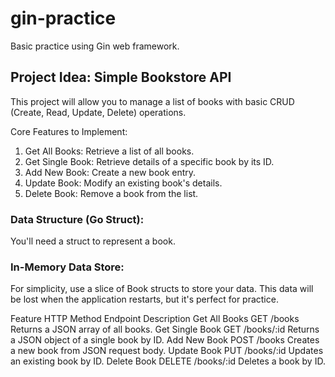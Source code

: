 # gin-practice
Basic practice using Gin web framework.

## Project Idea: Simple Bookstore API

This project will allow you to manage a list of books with basic CRUD (Create, Read, Update, Delete) operations.

Core Features to Implement:
1. Get All Books: Retrieve a list of all books.
2. Get Single Book: Retrieve details of a specific book by its ID.
3. Add New Book: Create a new book entry.
4. Update Book: Modify an existing book's details.
5. Delete Book: Remove a book from the list.

### Data Structure (Go Struct):
You'll need a struct to represent a book.

### In-Memory Data Store:
For simplicity, use a slice of Book structs to store your data. This data will be lost when the application restarts, but it's perfect for practice.

Feature	    HTTP Method	Endpoint	Description
Get All Books	 GET	/books	    Returns a JSON array of all books.
Get Single Book	 GET	/books/:id	Returns a JSON object of a single book by ID.
Add New Book	POST	/books	    Creates a new book from JSON request body.
Update Book	     PUT	/books/:id	Updates an existing book by ID.
Delete Book	    DELETE	/books/:id	Deletes a book by ID.


